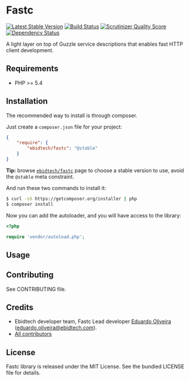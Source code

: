 # Fastc #

[![Latest Stable Version](https://poser.pugx.org/ebidtech/fastc/v/stable.png)](https://packagist.org/packages/ebidtech/fastc) [![Build Status](https://travis-ci.org/ebidtech/fastc.png?branch=master)](https://travis-ci.org/ebidtech/fastc) [![Scrutinizer Quality Score](https://scrutinizer-ci.com/g/ebidtech/fastc/badges/quality-score.png?s=0a1a7106c41557a6201f163c84a7f02a820759a1)](https://scrutinizer-ci.com/g/ebidtech/fastc/) [![Dependency Status](https://www.versioneye.com/user/projects/52f3bd0bec1375381f00008f/badge.png)](https://www.versioneye.com/user/projects/52f3bd0bec1375381f00008f)

A light layer on top of Guzzle service descriptions that enables fast HTTP client development.

## Requirements ##

* PHP >= 5.4

## Installation ##

The recommended way to install is through composer.

Just create a `composer.json` file for your project:

``` json
{
    "require": {
        "ebidtech/fastc": "@stable"
    }
}
```

**Tip:** browse [`ebidtech/fastc`](https://packagist.org/packages/ebidtech/fastc) page to choose a stable version to use, avoid the `@stable` meta constraint.

And run these two commands to install it:

```bash
$ curl -sS https://getcomposer.org/installer | php
$ composer install
```

Now you can add the autoloader, and you will have access to the library:

```php
<?php

require 'vendor/autoload.php';
```

## Usage ##

## Contributing ##

See CONTRIBUTING file.

## Credits ##

* Ebidtech developer team, Fastc Lead developer [Eduardo Oliveira](https://github.com/entering) (eduardo.oliveira@ebidtech.com).
* [All contributors](https://github.com/ebidtech/fastc/contributors)

## License ##

Fastc library is released under the MIT License. See the bundled LICENSE file for details.

